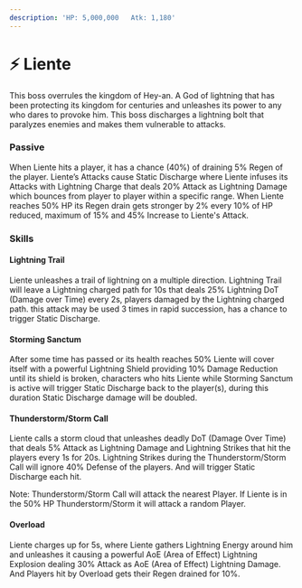 ```yaml
---
description: 'HP: 5,000,000   Atk: 1,180'
---
```


# ⚡ Liente

This boss overrules the kingdom of Hey-an. A God of lightning that has been protecting its kingdom for centuries and unleashes its power to any who dares to provoke him. This boss discharges a lightning bolt that paralyzes enemies and makes them vulnerable to attacks.

### **Passive**

When Liente hits a player, it has a chance (40%) of draining 5% Regen of the player. Liente’s Attacks cause Static Discharge where Liente infuses its Attacks with Lightning Charge that deals 20% Attack as Lightning Damage which bounces from player to player within a specific range. When Liente reaches 50% HP its Regen drain gets stronger by 2% every 10% of HP reduced, maximum of 15% and 45% Increase to Liente's Attack.

### **Skills**

#### **Lightning Trail**

Liente unleashes a trail of lightning on a multiple direction. Lightning Trail will leave a Lightning charged path for 10s that deals 25% Lightning DoT (Damage over Time) every 2s, players damaged by the Lightning charged path. this attack may be used 3 times in rapid succession, has a chance to trigger Static Discharge.

#### **Storming Sanctum**

After some time has passed or its health reaches 50% Liente will cover itself with a powerful Lightning Shield providing 10% Damage Reduction until its shield is broken, characters who hits Liente while Storming Sanctum is active will trigger Static Discharge back to the player(s), during this duration Static Discharge damage will be doubled.

#### **Thunderstorm/Storm Call**

Liente calls a storm cloud that unleashes deadly DoT (Damage Over Time) that deals 5% Attack as Lightning Damage and Lightning Strikes that hit the players every 1s for 20s. Lightning Strikes during the Thunderstorm/Storm Call will ignore 40% Defense of the players. And will trigger Static Discharge each hit.

Note: Thunderstorm/Storm Call will attack the nearest Player. If Liente is in the 50% HP Thunderstorm/Storm it will attack a random Player.

#### **Overload**

Liente charges up for 5s, where Liente gathers Lightning Energy around him and unleashes it causing a powerful AoE (Area of Effect) Lightning Explosion dealing 30% Attack as AoE (Area of Effect) Lightning Damage. And Players hit by Overload gets their Regen drained for 10%.
